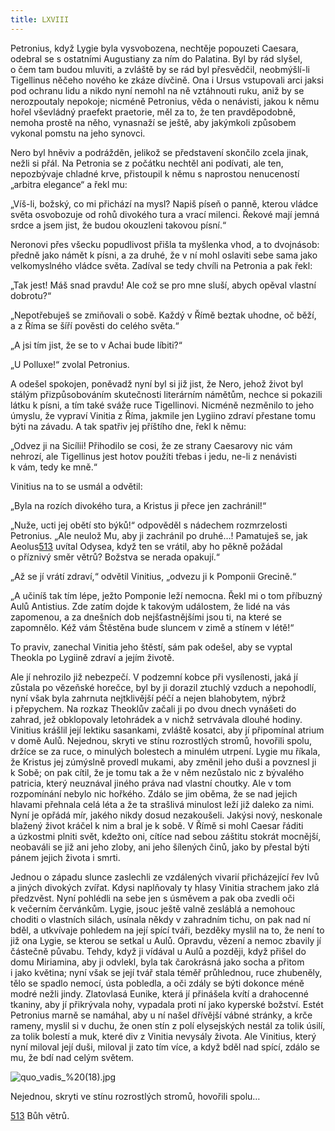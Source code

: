 ```yaml
---
title: LXVIII
---
```


Petronius, když Lygie byla vysvobozena, nechtěje popouzeti Caesara, odebral se s ostatními Augustiany za ním do Palatina. Byl by rád slyšel, o čem tam budou mluviti, a zvláště by se rád byl přesvědčil, neobmýšlí-li Tigellinus něčeho nového ke zkáze dívčině. Ona i Ursus vstupovali arci jaksi pod ochranu lidu a nikdo nyní nemohl na ně vztáhnouti ruku, aniž by se nerozpoutaly nepokoje; nicméně Petronius, věda o nenávisti, jakou k němu hořel vševládný praefekt praetorie, měl za to, že ten pravděpodobně, nemoha prostě na něho, vynasnaží se ještě, aby jakýmkoli způsobem vykonal pomstu na jeho synovci.

Nero byl hněviv a podrážděn, jelikož se představení skončilo zcela jinak, nežli si přál. Na Petronia se z počátku nechtěl ani podívati, ale ten, nepozbývaje chladné krve, přistoupil k němu s naprostou nenuceností „arbitra elegance“ a řekl mu:

„Víš-li, božský, co mi přichází na mysl? Napiš píseň o panně, kterou vládce světa osvobozuje od rohů divokého tura a vrací milenci. Řekové mají jemná srdce a jsem jist, že budou okouzleni takovou písní.“

Neronovi přes všecku popudlivost přišla ta myšlenka vhod, a to dvojnásob: předně jako námět k písni, a za druhé, že v ní mohl oslaviti sebe sama jako velkomyslného vládce světa. Zadíval se tedy chvíli na Petronia a pak řekl:

„Tak jest! Máš snad pravdu! Ale což se pro mne sluší, abych opěval vlastní dobrotu?“

„Nepotřebuješ se zmiňovali o sobě. Každý v Římě beztak uhodne, oč běží, a z Říma se šíří pověsti do celého světa.“

„A jsi tím jist, že se to v Achai bude líbiti?“

„U Polluxe!“ zvolal Petronius.

A odešel spokojen, poněvadž nyní byl si již jist, že Nero, jehož život byl stálým přizpůsobováním skutečnosti literárním námětům, nechce si pokazili látku k písni, a tím také sváže ruce Tigellinovi. Nicméně nezměnilo to jeho úmyslu, že vypraví Vinitia z Říma, jakmile jen Lygiino zdraví přestane tomu býti na závadu. A tak spatřiv jej příštího dne, řekl k němu:

„Odvez ji na Sicílii! Přihodilo se cosi, že ze strany Caesarovy nic vám nehrozí, ale Tigellinus jest hotov použíti třebas i jedu, ne-li z nenávisti k vám, tedy ke mně.“

Vinitius na to se usmál a odvětil:

„Byla na rozích divokého tura, a Kristus ji přece jen zachránil!“

„Nuže, ucti jej obětí sto býků!“ odpověděl s nádechem rozmrzelosti Petronius. „Ale neulož Mu, aby ji zachránil po druhé…! Pamatuješ se, jak Aeolus[513](#footnote-19288-513) uvítal Odysea, když ten se vrátil, aby ho pěkně požádal o příznivý směr větrů? Božstva se nerada opakují.“

„Až se jí vrátí zdraví,“ odvětil Vinitius, „odvezu ji k Pomponii Grecině.“

„A učiníš tak tím lépe, ježto Pomponie leží nemocna. Řekl mi o tom příbuzný Aulů Antistius. Zde zatím dojde k takovým událostem, že lidé na vás zapomenou, a za dnešních dob nejšťastnějšími jsou ti, na které se zapomnělo. Kéž vám Štěstěna bude sluncem v zimě a stínem v létě!“

To praviv, zanechal Vinitia jeho štěstí, sám pak odešel, aby se vyptal Theokla po Lygiině zdraví a jejím životě.

Ale jí nehrozilo již nebezpečí. V podzemní kobce při vysílenosti, jaká jí zůstala po vězeňské horečce, byl by ji dorazil ztuchlý vzduch a nepohodlí, nyní však byla zahrnuta nejtklivější péčí a nejen blahobytem, nýbrž i přepychem. Na rozkaz Theoklův začali ji po dvou dnech vynášeti do zahrad, jež obklopovaly letohrádek a v nichž setrvávala dlouhé hodiny. Vinitius krášlil její lektiku sasankami, zvláště kosatci, aby jí připomínal atrium v domě Aulů. Nejednou, skryti ve stínu rozrostlých stromů, hovořili spolu, držíce se za ruce, o minulých bolestech a minulém utrpení. Lygie mu říkala, že Kristus jej zúmýslně provedl mukami, aby změnil jeho duši a povznesl ji k Sobě; on pak cítil, že je tomu tak a že v něm nezůstalo nic z bývalého patricia, který neuznával jiného práva nad vlastní choutky. Ale v tom rozpomínání nebylo nic hořkého. Zdálo se jim oběma, že se nad jejich hlavami přehnala celá léta a že ta strašlivá minulost leží již daleko za nimi. Nyní je opřádá mír, jakého nikdy dosud nezakoušeli. Jakýsi nový, neskonale blažený život kráčel k nim a bral je k sobě. V Římě si mohl Caesar řáditi a úzkostmi plniti svět, kdežto oni, cítíce nad sebou záštitu stokrát mocnější, neobaváli se již ani jeho zloby, ani jeho šílených činů, jako by přestal býti pánem jejich života i smrti.

Jednou o západu slunce zaslechli ze vzdálených vivarií přicházející řev lvů a jiných divokých zvířat. Kdysi naplňovaly ty hlasy Vinitia strachem jako zlá předzvěst. Nyní pohlédli na sebe jen s úsměvem a pak oba zvedli oči k večerním červánkům. Lygie, jsouc ještě valně zesláblá a nemohouc choditi o vlastních silách, usínala někdy v zahradním tichu, on pak nad ní bděl, a utkvívaje pohledem na její spící tváři, bezděky myslil na to, že není to již ona Lygie, se kterou se setkal u Aulů. Opravdu, vězení a nemoc zbavily jí částečně půvabu. Tehdy, když ji vídával u Aulů a později, když přišel do domu Miriamina, aby ji odvlekl, byla tak čarokrásná jako socha a přitom i jako květina; nyní však se její tvář stala téměř průhlednou, ruce zhubeněly, tělo se spadlo nemocí, ústa pobledla, a oči zdály se býti dokonce méně modré nežli jindy. Zlatovlasá Eunike, která jí přinášela kvítí a drahocenné tkaniny, aby jí přikrývala nohy, vypadala proti ní jako kyperské božství. Estét Petronius marně se namáhal, aby u ní našel dřívější vábné stránky, a krče rameny, myslil si v duchu, že onen stín z polí elysejských nestál za tolik úsilí, za tolik bolestí a muk, které div z Vinitia nevysály života. Ale Vinitius, který nyní miloval její duši, miloval ji zato tím více, a když bděl nad spící, zdálo se mu, že bdí nad celým světem.

  

![quo_vadis_%20(18).jpg](../Images/quo_vadis_%20%2818%29_fmt.jpeg)

Nejednou, skryti ve stínu rozrostlých stromů, hovořili spolu…

[513](#footnote-19288-513-backlink) Bůh větrů.
